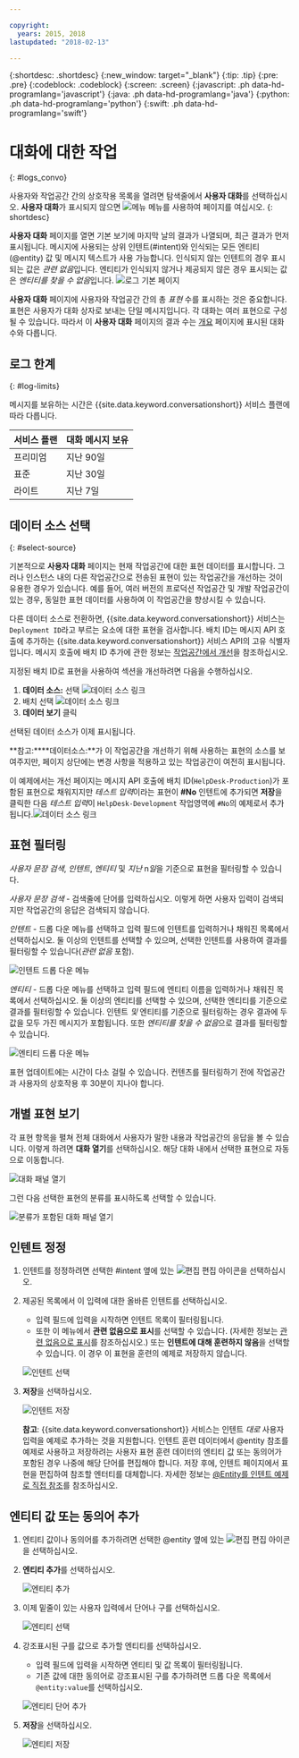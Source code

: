 ```yaml
---

copyright:
  years: 2015, 2018
lastupdated: "2018-02-13"

---
```


{:shortdesc: .shortdesc}
{:new_window: target="_blank"}
{:tip: .tip}
{:pre: .pre}
{:codeblock: .codeblock}
{:screen: .screen}
{:javascript: .ph data-hd-programlang='javascript'}
{:java: .ph data-hd-programlang='java'}
{:python: .ph data-hd-programlang='python'}
{:swift: .ph data-hd-programlang='swift'}

# 대화에 대한 작업
{: #logs_convo}

사용자와 작업공간 간의 상호작용 목록을 열려면 탐색줄에서 **사용자 대화**를 선택하십시오. **사용자 대화**가 표시되지 않으면 ![메뉴](images/Menu_16.png) 메뉴를 사용하여 페이지를 여십시오.
{: shortdesc}

**사용자 대화** 페이지를 열면 기본 보기에 마지막 날의 결과가 나열되며, 최근 결과가 먼저 표시됩니다. 메시지에 사용되는 상위 인텐트(#intent)와 인식되는 모든 엔티티(@entity) 값 및 메시지 텍스트가 사용 가능합니다. 인식되지 않는 인텐트의 경우 표시되는 값은 *관련 없음*입니다. 엔티티가 인식되지 않거나 제공되지 않은 경우 표시되는 값은 *엔티티를 찾을 수 없음*입니다.
![로그 기본 페이지](images/logs_page1.png)

**사용자 대화** 페이지에 사용자와 작업공간 간의 총 *표현* 수를 표시하는 것은 중요합니다. 표현은 사용자가 대화 상자로 보내는 단일 메시지입니다. 각 대화는 여러 표현으로 구성될 수 있습니다. 따라서 이 **사용자 대화** 페이지의 결과 수는 [개요](logs_oview.html) 페이지에 표시된 대화 수와 다릅니다.

## 로그 한계
{: #log-limits}

메시지를 보유하는 시간은 {{site.data.keyword.conversationshort}} 서비스 플랜에 따라 다릅니다.

  서비스 플랜                         | 대화 메시지 보유
  ------------------------------------ | ------------------------------------
  프리미엄                              | 지난 90일
  표준                             | 지난 30일
  라이트                                 | 지난 7일

## 데이터 소스 선택
{: #select-source}

기본적으로 **사용자 대화** 페이지는 현재 작업공간에 대한 표현 데이터를 표시합니다. 그러나 인스턴스 내의 다른 작업공간으로 전송된 표현이 있는 작업공간을 개선하는 것이 유용한 경우가 있습니다. 예를 들어, 여러 버전의 프로덕션 작업공간 및 개발 작업공간이 있는 경우, 동일한 표현 데이터를 사용하여 이 작업공간을 향상시킬 수 있습니다. 

다른 데이터 소스로 전환하면, {{site.data.keyword.conversationshort}} 서비스는 `Deployment ID`라고 부르는 요소에 대한 표현을 검사합니다. 배치 ID는 메시지 API 호출에 추가하는 {{site.data.keyword.conversationshort}} 서비스 API의 고유 식별자입니다. 메시지 호출에 배치 ID 추가에 관한 정보는 [작업공간에서 개선](logs.html#deploy_id)을 참조하십시오.

지정된 배치 ID로 표현을 사용하여 섹션을 개선하려면 다음을 수행하십시오.

1.  **데이터 소스:** 선택 ![데이터 소스 링크](images/data_source_1.png)
1.  배치 선택 ![데이터 소스 링크](images/data_source_2.png)
1.  **데이터 보기** 클릭

선택된 데이터 소스가 이제 표시됩니다.

**참고:****데이터소스:**가 이 작업공간을 개선하기 위해 사용하는 표현의 소스를 보여주지만, 페이지 상단에는 변경 사항을 적용하고 있는 작업공간이 여전히 표시됩니다.

이 예제에서는 개선 페이지는 메시지 API 호출에 배치 ID(`HelpDesk-Production`)가 포함된 표현으로 채워지지만 *테스트 입력*이라는 표현이 **#No** 인텐트에 추가되면 **저장**을 클릭한 다음 *테스트 입력*이 `HelpDesk-Development` 작업영역에 `#No`의 예제로서 추가됩니다.![데이터 소스 링크](images/data_source_3.png)

## 표현 필터링

*사용자 문장 검색*, *인텐트*, *엔티티* 및 *지난* n*일*을 기준으로 표현을 필터링할 수 있습니다.

*사용자 문장 검색* - 검색줄에 단어를 입력하십시오. 이렇게 하면 사용자 입력이 검색되지만 작업공간의 응답은 검색되지 않습니다.

*인텐트* - 드롭 다운 메뉴를 선택하고 입력 필드에 인텐트를 입력하거나 채워진 목록에서 선택하십시오. 둘 이상의 인텐트를 선택할 수 있으며, 선택한 인텐트를 사용하여 결과를 필터링할 수 있습니다(*관련 없음* 포함).

![인텐트 드롭 다운 메뉴](images/intents_filter.png)

*엔티티* - 드롭 다운 메뉴를 선택하고 입력 필드에 엔티티 이름을 입력하거나 채워진 목록에서 선택하십시오. 둘 이상의 엔티티를 선택할 수 있으며, 선택한 엔티티를 기준으로 결과를 필터링할 수 있습니다. 인텐트 *및* 엔티티를 기준으로 필터링하는 경우 결과에 두 값을 모두 가진 메시지가 포함됩니다. 또한 *엔티티를 찾을 수 없음*으로 결과를 필터링할 수 있습니다.

![엔티티 드롭 다운 메뉴](images/entities_filter.png)

표현 업데이트에는 시간이 다소 걸릴 수 있습니다. 컨텐츠를 필터링하기 전에 작업공간과 사용자의 상호작용 후 30분이 지나야 합니다.

## 개별 표현 보기
각 표현 항목을 펼쳐 전체 대화에서 사용자가 말한 내용과 작업공간의 응답을 볼 수 있습니다. 이렇게 하려면 **대화 열기**를 선택하십시오. 해당 대화 내에서 선택한 표현으로 자동으로 이동합니다.

![대화 패널 열기](images/open_convo.png)

그런 다음 선택한 표현의 분류를 표시하도록 선택할 수 있습니다.

![분류가 포함된 대화 패널 열기](images/open_convo_classes.png)

## 인텐트 정정

1.  인텐트를 정정하려면 선택한 #intent 옆에 있는 ![편집](images/edit_icon.png) 편집 아이콘을 선택하십시오.
1.  제공된 목록에서 이 입력에 대한 올바른 인텐트를 선택하십시오.
    - 입력 필드에 입력을 시작하면 인텐트 목록이 필터링됩니다.
    - 또한 이 메뉴에서 **관련 없음으로 표시**를 선택할 수 있습니다. (자세한 정보는 [관련 없음으로 표시](intents.html#mark-irrelevant)를 참조하십시오.) 또는 **인텐트에 대해 훈련하지 않음**을 선택할 수 있습니다. 이 경우 이 표현을 훈련의 예제로 저장하지 않습니다.

    ![인텐트 선택](images/select_intent.png)
1.  **저장**을 선택하십시오.

    ![인텐트 저장](images/save_intent.png)

    **참고**: {{site.data.keyword.conversationshort}} 서비스는 인텐트 *대로* 사용자 입력을 예제로 추가하는 것을 지원합니다. 인텐트 훈련 데이터에서 @entity 참조를 예제로 사용하고 저장하려는 사용자 표현 훈련 데이터의 엔티티 값 또는 동의어가 포함된 경우 나중에 해당 단어를 편집해야 합니다. 저장 후에, 인텐트 페이지에서 표현을 편집하여 참조할 엔터티를 대체합니다. 자세한 정보는 [@Entity를 인텐트 예제로 직접 참조](intents.html#entity-as-example)를 참조하십시오.

## 엔티티 값 또는 동의어 추가

1.  엔티티 값이나 동의어를 추가하려면 선택한 @entity 옆에 있는 ![편집](images/edit_icon.png) 편집 아이콘을 선택하십시오.
1.  **엔티티 추가**를 선택하십시오.

    ![엔티티 추가](images/add_entity.png)
1.  이제 밑줄이 있는 사용자 입력에서 단어나 구를 선택하십시오.

    ![엔티티 선택](images/select_entity.png)
1.  강조표시된 구를 값으로 추가할 엔티티를 선택하십시오.
    - 입력 필드에 입력을 시작하면 엔티티 및 값 목록이 필터링됩니다.
    - 기존 값에 대한 동의어로 강조표시된 구를 추가하려면 드롭 다운 목록에서 `@entity:value`를 선택하십시오.

    ![엔티티 단어 추가](images/add_entity_word.png)
1.  **저장**을 선택하십시오.

    ![엔티티 저장](images/add_entity_save.png)
